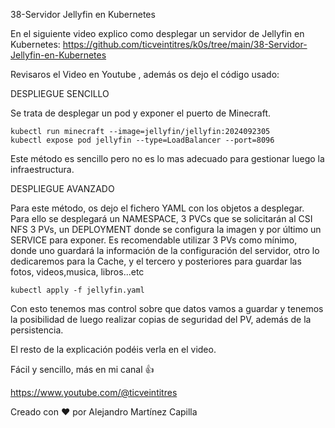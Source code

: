 38-Servidor Jellyfin en Kubernetes

En el siguiente video explico como desplegar un servidor de Jellyfin en Kubernetes: https://github.com/ticveintitres/k0s/tree/main/38-Servidor-Jellyfin-en-Kubernetes

Revisaros el Video en Youtube , además os dejo el código usado: 

DESPLIEGUE SENCILLO

Se trata de desplegar un pod y exponer el puerto de Minecraft.

```
kubectl run minecraft --image=jellyfin/jellyfin:2024092305
kubectl expose pod jellyfin --type=LoadBalancer --port=8096
```

Este método es sencillo pero no es lo mas adecuado para gestionar luego la infraestructura.

DESPLIEGUE AVANZADO

Para este método, os dejo el fichero YAML con los objetos a desplegar. Para ello se desplegará un NAMESPACE, 3 PVCs que se solicitarán al CSI NFS 3 PVs, un DEPLOYMENT donde se configura la imagen y por último un SERVICE para exponer.
Es recomendable utilizar 3 PVs como mínimo, donde uno guardará la información de la configuración del servidor, otro lo dedicaremos para la Cache, y el tercero y posteriores para guardar las fotos, videos,musica, libros...etc

```
kubectl apply -f jellyfin.yaml
```
Con esto tenemos mas control sobre que datos vamos a guardar y tenemos la posibilidad de luego realizar copias de seguridad del PV, además de la persistencia.

El resto de la explicación podéis verla en el video.

Fácil y sencillo, más en mi canal 👍

https://www.youtube.com/@ticveintitres

Creado con ❤️ por Alejandro Martínez Capilla